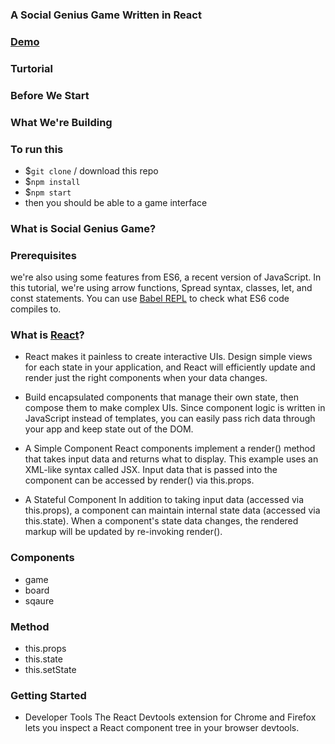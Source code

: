 ### A Social Genius Game Written in React

### [Demo](https://codepen.io/yining1023/pen/YQQZPE?editors=0010)

### Turtorial

### Before We Start

### What We're Building

### To run this
- $`git clone` / download this repo
- $`npm install`
- $`npm start`
- then you should be able to a game interface

### What is Social Genius Game?

### Prerequisites
we're also using some features from ES6, a recent version of JavaScript. In this tutorial, we're using arrow functions, Spread syntax, classes, let, and const statements. You can use [Babel REPL](http://babeljs.io/repl/#?babili=false&evaluate=true&lineWrap=false&presets=es2015%2Creact&targets=&browsers=&builtIns=false&debug=false&experimental=false&loose=false&spec=false&code_lz=MYewdgzgLgBApgGzgWzmWBeGAeAFgRgD4AJRBEAGhgHcQAnBAEwEJsB6AwgbgChRJY_KAEMAlmDh0YWRiGABXVOgB0AczhQAokiVQAQgE8AkowAUAcjogQUcwEpeAJTjDgUACIB5ALLK6aRklTRBQ0KCohMQk6Bx4gA) to check what ES6 code compiles to.

### What is [React](https://facebook.github.io/react/)?
- React makes it painless to create interactive UIs. Design simple views for each state in your application, and React will efficiently update and render just the right components when your data changes.

- Build encapsulated components that manage their own state, then compose them to make complex UIs. Since component logic is written in JavaScript instead of templates, you can easily pass rich data through your app and keep state out of the DOM.

- A Simple Component
React components implement a render() method that takes input data and returns what to display. This example uses an XML-like syntax called JSX. Input data that is passed into the component can be accessed by render() via this.props.

- A Stateful Component
In addition to taking input data (accessed via this.props), a component can maintain internal state data (accessed via this.state). When a component's state data changes, the rendered markup will be updated by re-invoking render().

### Components
- game
- board
- sqaure

### Method
- this.props
- this.state
- this.setState

### Getting Started
- Developer Tools
The React Devtools extension for Chrome and Firefox lets you inspect a React component tree in your browser devtools.
